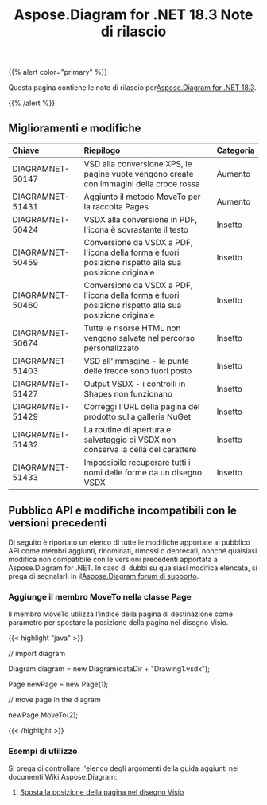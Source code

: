 ﻿---
title: Aspose.Diagram for .NET 18.3 Note di rilascio
type: docs
weight: 100
url: /it/net/aspose-diagram-for-net-18-3-release-notes/
---
{{% alert color="primary" %}} 

 Questa pagina contiene le note di rilascio per[Aspose.Diagram for .NET 18.3](https://www.nuget.org/packages/Aspose.Diagram/18.3.0).

{{% /alert %}} 
## **Miglioramenti e modifiche**

|**Chiave**|**Riepilogo**|**Categoria**|
|:- |:- |:- |
|DIAGRAMNET-50147|VSD alla conversione XPS, le pagine vuote vengono create con immagini della croce rossa|Aumento|
|DIAGRAMNET-51431|Aggiunto il metodo MoveTo per la raccolta Pages|Aumento|
|DIAGRAMNET-50424  |VSDX alla conversione in PDF, l'icona è sovrastante il testo|Insetto|
|DIAGRAMNET-50459|Conversione da VSDX a PDF, l'icona della forma è fuori posizione rispetto alla sua posizione originale|Insetto|
|DIAGRAMNET-50460|Conversione da VSDX a PDF, l'icona della forma è fuori posizione rispetto alla sua posizione originale|Insetto|
|DIAGRAMNET-50674|Tutte le risorse HTML non vengono salvate nel percorso personalizzato|Insetto|
|DIAGRAMNET-51403|VSD all'immagine - le punte delle frecce sono fuori posto|Insetto|
|DIAGRAMNET-51427|Output VSDX - i controlli in Shapes non funzionano|Insetto|
|DIAGRAMNET-51429|Correggi l'URL della pagina del prodotto sulla galleria NuGet|Insetto|
|DIAGRAMNET-51432|La routine di apertura e salvataggio di VSDX non conserva la cella del carattere|Insetto|
|DIAGRAMNET-51433|Impossibile recuperare tutti i nomi delle forme da un disegno VSDX|Insetto|
## **Pubblico API e modifiche incompatibili con le versioni precedenti**
Di seguito è riportato un elenco di tutte le modifiche apportate al pubblico API come membri aggiunti, rinominati, rimossi o deprecati, nonché qualsiasi modifica non compatibile con le versioni precedenti apportata a Aspose.Diagram for .NET. In caso di dubbi su qualsiasi modifica elencata, si prega di segnalarli in il[Aspose.Diagram forum di supporto](https://forum.aspose.com/c/diagram/17).
### **Aggiunge il membro MoveTo nella classe Page**
Il membro MoveTo utilizza l'indice della pagina di destinazione come parametro per spostare la posizione della pagina nel disegno Visio.

{{< highlight "java" >}}

 // import diagram

Diagram diagram = new Diagram(dataDir + "Drawing1.vsdx");

Page newPage = new Page(1);

// move page in the diagram

newPage.MoveTo(2);

{{< /highlight >}}
### **Esempi di utilizzo**
Si prega di controllare l'elenco degli argomenti della guida aggiunti nei documenti Wiki Aspose.Diagram:

1. [Sposta la posizione della pagina nel disegno Visio](https://docs.aspose.com/diagram/net/retrieve-get-copy-and-insert-a-page/#move-page-position-in-the-visio-drawing)
